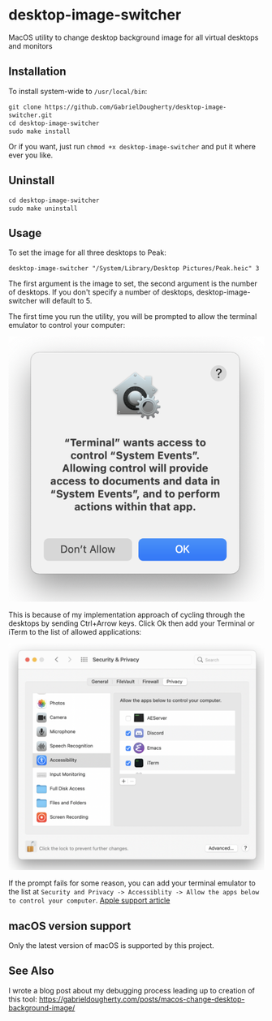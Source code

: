 # desktop-image-switcher

MacOS utility to change desktop background image for all virtual desktops and monitors

## Installation

To install system-wide to `/usr/local/bin`:

```
git clone https://github.com/GabrielDougherty/desktop-image-switcher.git
cd desktop-image-switcher
sudo make install
```

Or if you want, just run `chmod +x desktop-image-switcher` and put it where ever you like.

## Uninstall

```
cd desktop-image-switcher
sudo make uninstall
```

## Usage

To set the image for all three desktops to Peak:

```
desktop-image-switcher "/System/Library/Desktop Pictures/Peak.heic" 3
```

The first argument is the image to set, the second argument is the number of desktops. If you don't specify a number of desktops, desktop-image-switcher will default to 5.

The first time you run the utility, you will be prompted to allow the terminal emulator to control your computer:

![Terminal wants access to control](screenshots/allow-control-1.png)

This is because of my implementation approach of cycling through the desktops by sending Ctrl+Arrow keys. Click Ok then add your Terminal or iTerm to the list of allowed applications:

![Security and Privacy -> Accessiblity -> Allow the apps below to control your computer](screenshots/allow-control-2.png)

If the prompt fails for some reason, you can add your terminal emulator to the list at `Security and Privacy -> Accessiblity -> Allow the apps below to control your computer`. [Apple support article](https://support.apple.com/guide/mac-help/allow-accessibility-apps-to-access-your-mac-mh43185/mac)

## macOS version support

Only the latest version of macOS is supported by this project.

## See Also

I wrote a blog post about my debugging process leading up to creation of this tool: https://gabrieldougherty.com/posts/macos-change-desktop-background-image/
